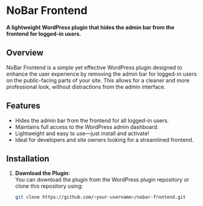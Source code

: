 # NoBar Frontend 

**A lightweight WordPress plugin that hides the admin bar from the frontend for logged-in users.**

## Overview  
NoBar Frontend is a simple yet effective WordPress plugin designed to enhance the user experience by removing the admin bar for logged-in users on the public-facing parts of your site. This allows for a cleaner and more professional look, without distractions from the admin interface.

## Features  
- Hides the admin bar from the frontend for all logged-in users.
- Maintains full access to the WordPress admin dashboard.
- Lightweight and easy to use—just install and activate!
- Ideal for developers and site owners looking for a streamlined frontend.

## Installation  
1. **Download the Plugin**:  
   You can download the plugin from the WordPress plugin repository or clone this repository using:
   ```bash
   git clone https://github.com/<your-username>/nobar-frontend.git
